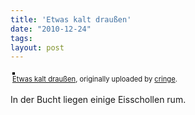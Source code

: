 ```yaml
---
title: 'Etwas kalt draußen'
date: "2010-12-24"
tags: 
layout: post
---
```

<div style="text-align: left; padding: 3px;">
<a href="http://www.flickr.com/photos/cringe/5288263498/" title="photo sharing"><img src="http://farm6.static.flickr.com/5246/5288263498_e64dd6f2c0.jpg" style="border: solid 2px #000000;" alt="" /></a>
<br />
<span style="font-size: 0.8em; margin-top: 0px;"><a href="http://www.flickr.com/photos/cringe/5288263498/">Etwas kalt draußen</a>, originally uploaded by <a href="http://www.flickr.com/people/cringe/">cringe</a>.</span>
</div>
<p>
In der Bucht liegen einige Eisschollen rum.
</p>
